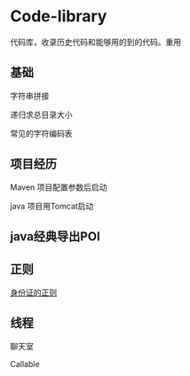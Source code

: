 # Code-library
代码库，收录历史代码和能够用的到的代码。重用

## 基础

字符串拼接

递归求总目录大小

常见的字符编码表

## 项目经历

Maven 项目配置参数后启动

java 项目用Tomcat启动
## java经典导出POI 

## 正则

[身份证的正则]()

## 线程

聊天室

Callable